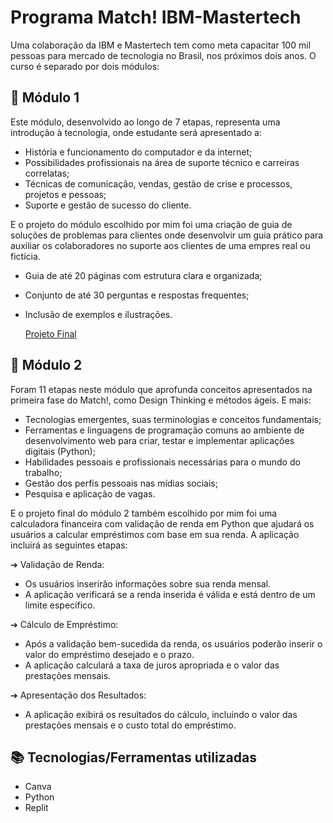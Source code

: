# Programa Match! IBM-Mastertech
Uma colaboração da IBM e Mastertech tem como meta capacitar 100 mil pessoas para mercado de tecnologia no Brasil, nos próximos dois anos.
O curso é separado por dois módulos:

## 📓 Módulo 1
Este módulo, desenvolvido ao longo de 7 etapas, representa uma introdução à tecnologia, onde estudante será apresentado a:
- História e funcionamento do computador e da internet;
- Possibilidades profissionais na área de suporte técnico e carreiras correlatas;
- Técnicas de comunicação, vendas, gestão de crise e processos, projetos e pessoas;
- Suporte e gestão de sucesso do cliente.

E o projeto do módulo escolhido por mim foi uma criação de guia de soluções de problemas para clientes onde desenvolvir um guia prático para auxiliar os colaboradores no suporte aos clientes de uma empres real ou fictícia.
- Guia de até 20 páginas com estrutura clara e organizada;
- Conjunto de até 30 perguntas e respostas frequentes;
- Inclusão de exemplos e ilustrações.

  [Projeto Final](https://www.canva.com/design/DAFr8KOqVRY/qYldE-zJ3WbtCen3NUFOlw/view?utm_content=DAFr8KOqVRY&utm_campaign=designshare&utm_medium=link2&utm_source=uniquelinks&utlId=h6fbc98a9f5)


## 📓 Módulo 2
Foram 11 etapas neste módulo que aprofunda conceitos apresentados na primeira fase do Match!, como Design Thinking e métodos ágeis. E mais:
- Tecnologias emergentes, suas terminologias e conceitos fundamentais;
- Ferramentas e linguagens de programação comuns ao ambiente de desenvolvimento web para criar, testar e implementar aplicações digitais (Python);
- Habilidades pessoais e profissionais necessárias para o mundo do trabalho;
- Gestão dos perfis pessoais nas mídias sociais;
- Pesquisa e aplicação de vagas.

E o projeto final do módulo 2 também escolhido por mim foi uma calculadora financeira com validação de renda em Python que ajudará os
usuários a calcular empréstimos com base em sua renda. A aplicação incluirá as seguintes etapas:


➔ Validação de Renda:
- Os usuários inserirão informações sobre sua renda mensal.
- A aplicação verificará se a renda inserida é válida e está dentro de um limite
específico.


➔ Cálculo de Empréstimo:
- Após a validação bem-sucedida da renda, os usuários poderão inserir o valor
do empréstimo desejado e o prazo.
- A aplicação calculará a taxa de juros apropriada e o valor das prestações
mensais.

➔ Apresentação dos Resultados:
- A aplicação exibirá os resultados do cálculo, incluindo o valor das prestações
mensais e o custo total do empréstimo.

## 📚 Tecnologias/Ferramentas utilizadas
- Canva
- Python
- Replit
  
